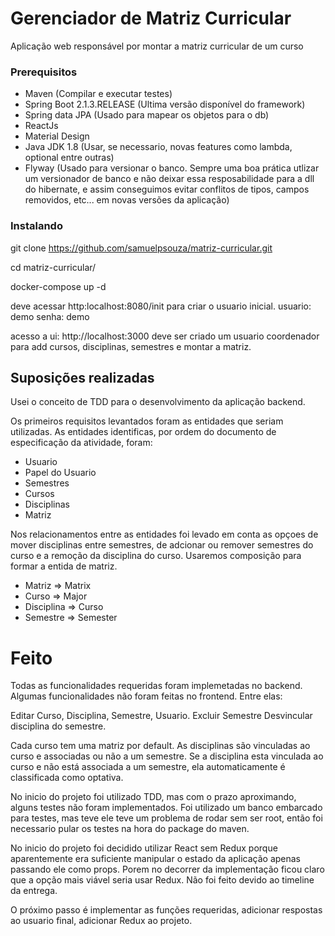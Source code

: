 # Gerenciador de Matriz Curricular

Aplicação web responsável por montar a matriz curricular
de um curso

### Prerequisitos
* Maven (Compilar e executar testes)
* Spring Boot 2.1.3.RELEASE (Ultima versão disponível do framework)
* Spring data JPA (Usado para mapear os objetos para o db)
* ReactJs
* Material Design
* Java JDK 1.8 (Usar, se necessario, novas features como lambda, optional entre outras)
* Flyway (Usado para versionar o banco. Sempre uma boa prática utlizar um versionador de
banco e não deixar essa resposabilidade para a dll do hibernate, e 
 assim conseguimos evitar conflitos de tipos, campos removidos, etc... em novas versões da aplicação)

### Instalando
git clone https://github.com/samuelpsouza/matriz-curricular.git

cd matriz-curricular/

docker-compose up -d

deve acessar http:localhost:8080/init para criar o usuario inicial.
usuario: demo
senha: demo

acesso a ui: http://localhost:3000
deve ser criado um usuario coordenador para add cursos, disciplinas, semestres e montar a matriz.

## Suposições realizadas

Usei o conceito de TDD para o desenvolvimento da aplicação backend.

Os primeiros requisitos levantados foram as entidades que seriam utilizadas.
As entidades identificas, por ordem do documento de especificação da atividade, foram:

* Usuario
* Papel do Usuario
* Semestres
* Cursos
* Disciplinas
* Matriz

Nos relacionamentos entre as entidades foi levado em conta as opçoes de mover disciplinas entre semestres,
de adcionar ou remover semestres do curso e a remoção da disciplina do curso. Usaremos composição para formar a entida
de matriz.

* Matriz => Matrix
* Curso => Major
* Disciplina => Curso
* Semestre => Semester
# Feito

Todas as funcionalidades requeridas foram implemetadas no backend.
Algumas funcionalidades não foram feitas no frontend. Entre elas:

Editar Curso, Disciplina, Semestre, Usuario.
Excluir Semestre
Desvincular disciplina do semestre.

Cada curso tem uma matriz por default. As disciplinas são vinculadas ao curso e associadas ou não a um semestre.
Se a disciplina esta vinculada ao curso e não está associada a um semestre, ela automaticamente é classificada como
optativa.

No inicio do projeto foi utilizado TDD, mas com o prazo aproximando, alguns testes não foram implementados. Foi utilizado um banco embarcado para testes, mas teve ele teve um problema de rodar sem ser root, então foi necessario pular os testes na hora do package do
maven.

No inicio do projeto foi decidido utilizar React sem Redux porque aparentemente era suficiente manipular o estado da aplicação apenas passando ele como props. Porem no decorrer da implementação ficou claro que a opção mais viável seria usar Redux. Não foi feito devido
ao timeline da entrega.

O próximo passo é implementar as funções requeridas, adicionar respostas ao usuario final, adicionar Redux ao projeto.



